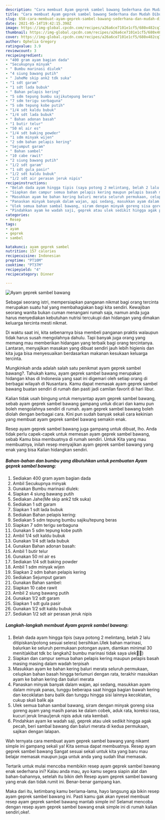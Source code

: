 ```yaml
---
description: "Cara membuat Ayam geprek sambel bawang Sederhana dan Mudah Dibuat"
title: "Cara membuat Ayam geprek sambel bawang Sederhana dan Mudah Dibuat"
slug: 658-cara-membuat-ayam-geprek-sambel-bawang-sederhana-dan-mudah-dibuat
date: 2021-05-14T19:42:15.398Z
image: https://img-global.cpcdn.com/recipes/a26a6ce7101e1cf5/680x482cq70/ayam-geprek-sambel-bawang-foto-resep-utama.jpg
thumbnail: https://img-global.cpcdn.com/recipes/a26a6ce7101e1cf5/680x482cq70/ayam-geprek-sambel-bawang-foto-resep-utama.jpg
cover: https://img-global.cpcdn.com/recipes/a26a6ce7101e1cf5/680x482cq70/ayam-geprek-sambel-bawang-foto-resep-utama.jpg
author: Ophelia Gregory
ratingvalue: 3.9
reviewcount: 3
recipeingredient:
- "400 gram ayam bagian dada"
- "Secukupnya minyak"
- " Bumbu marinasi diulek"
- "4 siung bawang putih"
- " JaheMe skip ank2 tdk suka"
- "1 sdt garam"
- "1 sdt lada bubuk"
- " Bahan pelapis kering"
- "5 sdm tepung bumbu sajikutepung beras"
- "7 sdm terigu serbaguna"
- "5 sdm tepung kobe putih"
- "1/4 sdt kaldu bubuk"
- "1/4 sdt lada bubuk"
- " Bahan adonan basah"
- "1 butir telur"
- "50 ml air es"
- "1/4 sdt baking powder"
- "1 sdm minyak wijen"
- "2 sdm bahan pelapis kering"
- "Sejumput garam"
- " Bahan sambel"
- "10 cabe rawit"
- "2 siung bawang putih"
- "1/2 sdt garam"
- "1 sdt gula pasir"
- "1/2 sdt kaldu bubuk"
- "1/2 sdt air perasan jeruk nipis"
recipeinstructions:
- "Belah dada ayam hingga tipis (saya potong 2 melintang, belah 2 lalu ditipiskan/potong sesuai selera) bersihkan.Ulek bahan marinasi, balurkan ke seluruh permukaan potongan ayam, diamkan minimal 30 menit(akibat tdk bc langkah2 bumbu marinasi tidak saya ulek🤭😂)"
- "Siapkan dan campur semua bahan pelapis kering maupun pelapis basah masing masing dalam wadah terpisah"
- "Masukkan ayam ke bahan kering baluri merata seluruh permukaan, celupkan bahan basah hingga terlumuri dengan rata, terakhir masukkan ayam ke bahan kering dan baluri merata"
- "Panaskan minyak banyak dalam wajan, api sedang, masukkan ayam dalam minyak panas, tunggu beberapa saat hingga bagian bawah kering dan kecoklatan baru balik dan tunggu hingga sisi lainnya kecoklatan, cukup skali balik aja"
- "Ulek semua bahan sambal bawang, siram dengan minyak goreng sisa goreng ayam yang masih panas ke dalam cobek, aduk rata, koreksi rasa, kucuri jeruk limau/jeruk nipis aduk rata kembali."
- "Pindahkan ayam ke wadah saji, geprek atau ulek sedikit hingga agak pecah, beri sambal bawang dan baluri merata di kedua permukaan, sajikan dengan lalapan."
categories:
- Resep
tags:
- ayam
- geprek
- sambel

katakunci: ayam geprek sambel 
nutrition: 157 calories
recipecuisine: Indonesian
preptime: "PT10M"
cooktime: "PT37M"
recipeyield: "4"
recipecategory: Dinner

---
```



![Ayam geprek sambel bawang](https://img-global.cpcdn.com/recipes/a26a6ce7101e1cf5/680x482cq70/ayam-geprek-sambel-bawang-foto-resep-utama.jpg)

Sebagai seorang istri, mempersiapkan panganan nikmat bagi orang tercinta merupakan suatu hal yang membahagiakan bagi kita sendiri. Kewajiban seorang  wanita bukan cuman menangani rumah saja, namun anda juga harus menyediakan kebutuhan nutrisi tercukupi dan hidangan yang dimakan keluarga tercinta mesti nikmat.

Di waktu  saat ini, kita sebenarnya bisa membeli panganan praktis walaupun tidak harus susah mengolahnya dahulu. Tapi banyak juga orang yang memang mau memberikan hidangan yang terbaik bagi orang tercintanya. Lantaran, menyajikan masakan yang dibuat sendiri jauh lebih higienis dan kita juga bisa menyesuaikan berdasarkan makanan kesukaan keluarga tercinta. 



Mungkinkah anda adalah salah satu penikmat ayam geprek sambel bawang?. Tahukah kamu, ayam geprek sambel bawang merupakan hidangan khas di Indonesia yang saat ini digemari oleh setiap orang di berbagai wilayah di Nusantara. Kamu dapat memasak ayam geprek sambel bawang buatan sendiri di rumah dan pasti jadi camilan favorit di hari libur.

Kalian tidak usah bingung untuk menyantap ayam geprek sambel bawang, sebab ayam geprek sambel bawang gampang untuk dicari dan kamu pun boleh mengolahnya sendiri di rumah. ayam geprek sambel bawang boleh diolah dengan berbagai cara. Kini pun sudah banyak sekali cara kekinian yang membuat ayam geprek sambel bawang semakin enak.

Resep ayam geprek sambel bawang juga gampang untuk dibuat, lho. Anda tidak perlu capek-capek untuk memesan ayam geprek sambel bawang, sebab Kamu bisa membuatnya di rumah sendiri. Untuk Kita yang mau membuatnya, inilah resep menyajikan ayam geprek sambel bawang yang enak yang bisa Kalian hidangkan sendiri.

<!--inarticleads1-->

##### Bahan-bahan dan bumbu yang dibutuhkan untuk pembuatan Ayam geprek sambel bawang:

1. Sediakan 400 gram ayam bagian dada
1. Ambil Secukupnya minyak
1. Gunakan  Bumbu marinasi diulek:
1. Siapkan 4 siung bawang putih
1. Sediakan  Jahe(Me skip ank2 tdk suka)
1. Sediakan 1 sdt garam
1. Siapkan 1 sdt lada bubuk
1. Sediakan  Bahan pelapis kering:
1. Sediakan 5 sdm tepung bumbu sajiku/tepung beras
1. Siapkan 7 sdm terigu serbaguna
1. Gunakan 5 sdm tepung kobe putih
1. Ambil 1/4 sdt kaldu bubuk
1. Gunakan 1/4 sdt lada bubuk
1. Gunakan  Bahan adonan basah:
1. Ambil 1 butir telur
1. Gunakan 50 ml air es
1. Sediakan 1/4 sdt baking powder
1. Ambil 1 sdm minyak wijen
1. Siapkan 2 sdm bahan pelapis kering
1. Sediakan Sejumput garam
1. Gunakan  Bahan sambel:
1. Siapkan 10 cabe rawit
1. Ambil 2 siung bawang putih
1. Gunakan 1/2 sdt garam
1. Siapkan 1 sdt gula pasir
1. Gunakan 1/2 sdt kaldu bubuk
1. Sediakan 1/2 sdt air perasan jeruk nipis




<!--inarticleads2-->

##### Langkah-langkah membuat Ayam geprek sambel bawang:

1. Belah dada ayam hingga tipis (saya potong 2 melintang, belah 2 lalu ditipiskan/potong sesuai selera) bersihkan.Ulek bahan marinasi, balurkan ke seluruh permukaan potongan ayam, diamkan minimal 30 menit(akibat tdk bc langkah2 bumbu marinasi tidak saya ulek🤭😂)
1. Siapkan dan campur semua bahan pelapis kering maupun pelapis basah masing masing dalam wadah terpisah
1. Masukkan ayam ke bahan kering baluri merata seluruh permukaan, celupkan bahan basah hingga terlumuri dengan rata, terakhir masukkan ayam ke bahan kering dan baluri merata
1. Panaskan minyak banyak dalam wajan, api sedang, masukkan ayam dalam minyak panas, tunggu beberapa saat hingga bagian bawah kering dan kecoklatan baru balik dan tunggu hingga sisi lainnya kecoklatan, cukup skali balik aja
1. Ulek semua bahan sambal bawang, siram dengan minyak goreng sisa goreng ayam yang masih panas ke dalam cobek, aduk rata, koreksi rasa, kucuri jeruk limau/jeruk nipis aduk rata kembali.
1. Pindahkan ayam ke wadah saji, geprek atau ulek sedikit hingga agak pecah, beri sambal bawang dan baluri merata di kedua permukaan, sajikan dengan lalapan.




Wah ternyata cara membuat ayam geprek sambel bawang yang nikamt simple ini gampang sekali ya! Kita semua dapat membuatnya. Resep ayam geprek sambel bawang Sangat sesuai sekali untuk kita yang baru mau belajar memasak maupun juga untuk anda yang sudah lihai memasak.

Tertarik untuk mulai mencoba membikin resep ayam geprek sambel bawang enak sederhana ini? Kalau anda mau, ayo kamu segera siapin alat dan bahan-bahannya, setelah itu bikin deh Resep ayam geprek sambel bawang yang enak dan tidak rumit ini. Benar-benar gampang kan. 

Maka dari itu, ketimbang kamu berlama-lama, hayo langsung aja bikin resep ayam geprek sambel bawang ini. Pasti kamu gak akan nyesel membuat resep ayam geprek sambel bawang mantab simple ini! Selamat mencoba dengan resep ayam geprek sambel bawang enak simple ini di rumah kalian sendiri,oke!.

